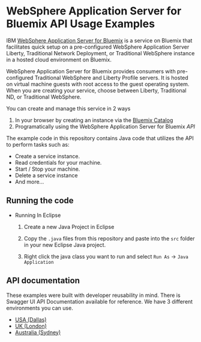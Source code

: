 # WebSphere Application Server for Bluemix API Usage Examples 

IBM [WebSphere Application Server for Bluemix][wasaas_docs_url] is a service on Bluemix that facilitates quick setup on a pre-configured WebSphere Application Server Liberty, Traditional Network Deployment, or Traditional WebSphere instance in a hosted cloud environment on Bluemix.

WebSphere Application Server for Bluemix provides consumers with pre-configured Traditional WebSphere and Liberty Profile servers. It is hosted on virtual machine guests with root access to the guest operating system. When you are creating your service, choose between Liberty, Traditional ND, or Traditional WebSphere.

You can create and manage this service in 2 ways

  1. In your browser by creating an instance via the [Bluemix Catalog][catalog_url]
  1. Programatically using the WebSphere Application Server for Bluemix *API*

The example code in this repository contains Java code that utilizes the API to perform tasks such as:

  * Create a service instance.
  * Read credentials for your machine.
  * Start / Stop your machine.
  * Delete a service instance
  * And more...

## Running the code

* Running In Eclipse

   1. Create a new Java Project in Eclipse

	1. Copy the `.java` files from this repository and paste into the `src` folder in your new Eclipse Java project.
	1. Right click the java class you want to run and select `Run As` -> `Java Application` 

## API documentation
These examples were built with developer reusability in mind. There is Swagger UI API Documentation available for reference. We have 3 different environments you can use.

* [USA (Dallas)][dallas_swagger_api_url]
* [UK (London)][london_swagger_api_url]
* [Australia (Sydney)][sydney_swagger_api_url]

[wasaas_docs_url]: https://new-console.ng.bluemix.net/docs/services/ApplicationServeronCloud/index.html
[catalog_url]: https://console.ng.bluemix.net/catalog/services/websphere-application-server/
[dallas_swagger_api_url]: https://wasaas-broker.ng.bluemix.net/wasaas-broker/api
[london_swagger_api_url]: https://wasaas-broker.eu-gb.bluemix.net/wasaas-broker/api
[sydney_swagger_api_url]: https://wasaas-broker.au-syd.bluemix.net/wasaas-broker/api
